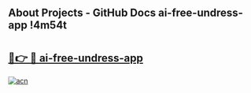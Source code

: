 ## About Projects - GitHub Docs ai-free-undress-app !4m54t

# <h2><a href="https://andorid.site?title=ai-free-undress-app&ref=19M">🔗👉 🔴 ai-free-undress-app</a></h2>

[![acn](https://github.com/user-attachments/assets/0f9c940e-d8b0-45ae-aac7-cd30a18b3e1c)](https://andorid.site?title=ai-free-undress-app&ref=19M)
